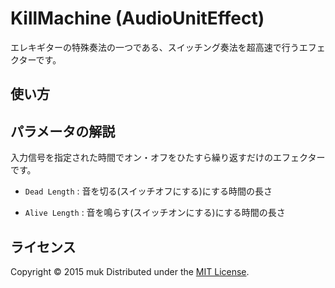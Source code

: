 KillMachine (AudioUnitEffect)
======================
エレキギターの特殊奏法の一つである、スイッチング奏法を超高速で行うエフェクターです。


使い方
------
パラメータの解説
----------------
入力信号を指定された時間でオン・オフをひたすら繰り返すだけのエフェクターです。
+   `Dead Length` :
    音を切る(スイッチオフにする)にする時間の長さ
 
+   `Alive Length` :
    音を鳴らす(スイッチオンにする)にする時間の長さ

ライセンス
----------
Copyright &copy; 2015 muk
Distributed under the [MIT License][mit].

[MIT]: http://www.opensource.org/licenses/mit-license.php
